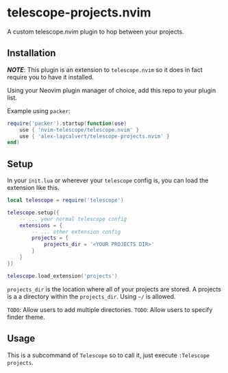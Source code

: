 # telescope-projects.nvim

A custom telescope.nvim plugin to hop between your projects.

## Installation

***NOTE***: This plugin is an extension to `telescope.nvim` so it does in fact require
you to have it installed.

Using your Neovim plugin manager of choice, add this repo to your plugin list.

Example using `packer`:

```lua
require('packer').startup(function(use)
    use { 'nvim-telescope/telescope.nvim' }
    use { 'alex-laycalvert/telescope-projects.nvim' }
end)
```

## Setup

In your `init.lua` or wherever your `telescope` config is, you can load the extension
like this.

```lua
local telescope = require('telescope')

telescope.setup({
    -- ... your normal telescope config
    extensions = {
        -- ... other extension config
        projects = {
            projects_dir = '<YOUR PROJECTS DIR>'
        }
    }
})

telescope.load_extension('projects')
```

`projects_dir` is the location where all of your projects are stored. A projects is a
a directory within the `projects_dir`. Using `~/` is allowed.

`TODO`: Allow users to add multiple directories.
`TODO`: Allow users to specify finder theme.

## Usage

This is a subcommand of `Telescope` so to call it, just execute `:Telescope projects`.
